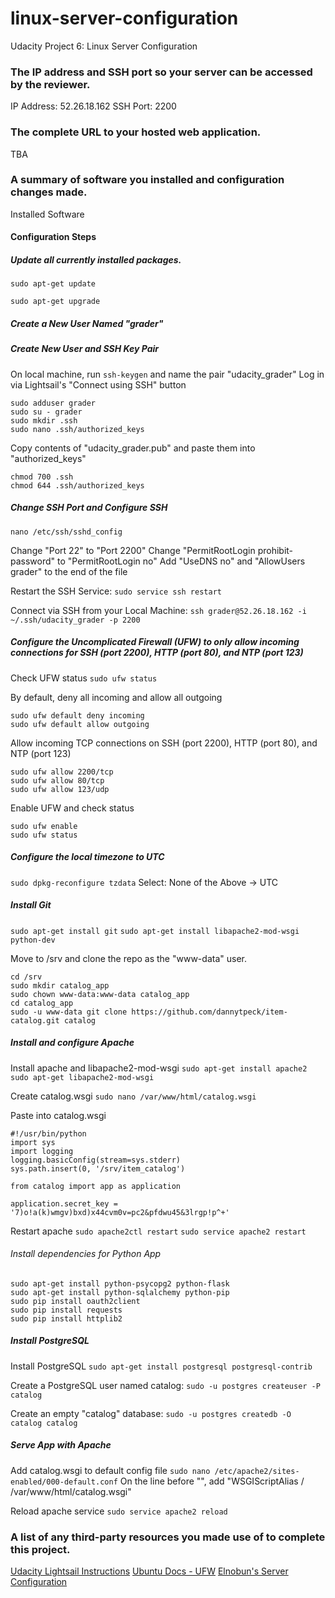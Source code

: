 # linux-server-configuration
Udacity Project 6: Linux Server Configuration

### The IP address and SSH port so your server can be accessed by the reviewer.
IP Address: 52.26.18.162
SSH Port: 2200

### The complete URL to your hosted web application.
TBA

### A summary of software you installed and configuration changes made.
Installed Software

#### Configuration Steps
##### Update all currently installed packages.
```sudo apt-get update```

```sudo apt-get upgrade```

##### Create a New User Named "grader"



##### Create New User and SSH Key Pair
On local machine, run ```ssh-keygen``` and name the pair "udacity_grader"
Log in via Lightsail's "Connect using SSH" button

```
sudo adduser grader
sudo su - grader
sudo mkdir .ssh
sudo nano .ssh/authorized_keys
```

Copy contents of "udacity_grader.pub" and paste them into "authorized_keys"

```
chmod 700 .ssh
chmod 644 .ssh/authorized_keys
```

##### Change SSH Port and Configure SSH
```nano /etc/ssh/sshd_config```

Change "Port 22" to "Port 2200"
Change "PermitRootLogin prohibit-password" to "PermitRootLogin no"
Add "UseDNS no" and "AllowUsers grader" to the end of the file

Restart the SSH Service:
```sudo service ssh restart```

Connect via SSH from your Local Machine:
```ssh grader@52.26.18.162 -i ~/.ssh/udacity_grader -p 2200```

##### Configure the Uncomplicated Firewall (UFW) to only allow incoming connections for SSH (port 2200), HTTP (port 80), and NTP (port 123)
Check UFW status
```sudo ufw status```

By default, deny all incoming and allow all outgoing
```
sudo ufw default deny incoming
sudo ufw default allow outgoing
```

Allow incoming TCP connections on SSH (port 2200), HTTP (port 80), and NTP (port 123)
```
sudo ufw allow 2200/tcp
sudo ufw allow 80/tcp
sudo ufw allow 123/udp
```

Enable UFW and check status
```
sudo ufw enable
sudo ufw status
```

##### Configure the local timezone to UTC
```sudo dpkg-reconfigure tzdata```
Select: None of the Above -> UTC

##### Install Git
```sudo apt-get install git```
```sudo apt-get install libapache2-mod-wsgi python-dev```

Move to /srv and clone the repo as the "www-data" user.
```
cd /srv
sudo mkdir catalog_app
sudo chown www-data:www-data catalog_app
cd catalog_app
sudo -u www-data git clone https://github.com/dannytpeck/item-catalog.git catalog
```

##### Install and configure Apache
Install apache and libapache2-mod-wsgi
```sudo apt-get install apache2```
```sudo apt-get libapache2-mod-wsgi```

Create catalog.wsgi
```sudo nano /var/www/html/catalog.wsgi```

Paste into catalog.wsgi
```
#!/usr/bin/python
import sys
import logging
logging.basicConfig(stream=sys.stderr)
sys.path.insert(0, '/srv/item_catalog')

from catalog import app as application

application.secret_key = '7)o!a(k)wmgv)bxd)x44cvm0v=pc2&pfdwu45&3lrgp!p^+'
```

Restart apache
```sudo apache2ctl restart```
```sudo service apache2 restart```

###### Install dependencies for Python App
```
sudo apt-get install python-psycopg2 python-flask
sudo apt-get install python-sqlalchemy python-pip
sudo pip install oauth2client
sudo pip install requests
sudo pip install httplib2
```


##### Install PostgreSQL
Install PostgreSQL
```sudo apt-get install postgresql postgresql-contrib```

Create a PostgreSQL user named catalog:
```sudo -u postgres createuser -P catalog```

Create an empty "catalog" database:
```sudo -u postgres createdb -O catalog catalog```

##### Serve App with Apache
Add catalog.wsgi to default config file
```sudo nano /etc/apache2/sites-enabled/000-default.conf```
On the line before "</VirtualHost>", add "WSGIScriptAlias / /var/www/html/catalog.wsgi"

Reload apache service
```sudo service apache2 reload```

### A list of any third-party resources you made use of to complete this project.
[Udacity Lightsail Instructions](https://classroom.udacity.com/nanodegrees/nd004/parts/ab002e9a-b26c-43a4-8460-dc4c4b11c379/modules/357367901175462/lessons/3573679011239847/concepts/c4cbd3f2-9adb-45d4-8eaf-b5fc89cc606e)
[Ubuntu Docs - UFW](https://help.ubuntu.com/community/UFW)
[Elnobun's Server Configuration](https://github.com/elnobun/Linux-Server-Configuration)
